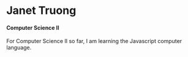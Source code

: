 # Janet Truong
#### Computer Science II
For Computer Science II so far, I am learning the Javascript computer language. 
